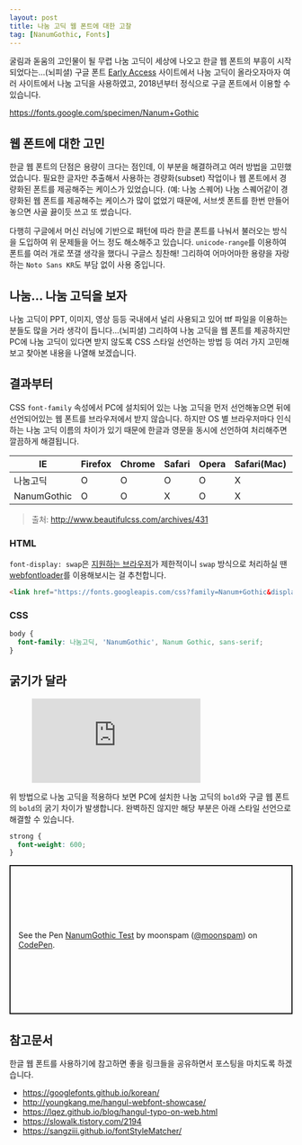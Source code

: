 ```yaml
---
layout: post
title: 나눔 고딕 웹 폰트에 대한 고찰
tag: [NanumGothic, Fonts]
---
```


굴림과 돋움의 고인물이 될 무렵 나눔 고딕이 세상에 나오고 한글 웹 폰트의 부흥이 시작되었다는...(뇌피셜) 구글 폰트 [Early Access](https://fonts.google.com/earlyaccess) 사이트에서 나눔 고딕이 올라오자마자 여러 사이트에서 나눔 고딕을 사용하였고, 2018년부터 정식으로 구글 폰트에서 이용할 수 있습니다.

<https://fonts.google.com/specimen/Nanum+Gothic>

## 웹 폰트에 대한 고민

한글 웹 폰트의 단점은 용량이 크다는 점인데, 이 부분을 해결하려고 여러 방법을 고민했었습니다. 필요한 글자만 추출해서 사용하는 경량화(subset) 작업이나 웹 폰트에서 경량화된 폰트를 제공해주는 케이스가 있었습니다. (예: 나눔 스퀘어) 나눔 스퀘어같이 경량화된 웹 폰트를 제공해주는 케이스가 많이 없었기 때문에, 서브셋 폰트를 한번 만들어 놓으면 사골 끓이듯 쓰고 또 썼습니다.

다행히 구글에서 머신 러닝에 기반으로 패턴에 따라 한글 폰트를 나눠서 불러오는 방식을 도입하여 위 문제들을 어느 정도 해소해주고 있습니다. `unicode-range`를 이용하여 폰트를 여러 개로 쪼갤 생각을 했다니 구글스 칭찬해! 그리하여 어마어마한 용량을 자랑하는 `Noto Sans KR`도 부담 없이 사용 중입니다.

## 나눔... 나눔 고딕을 보자

나눔 고딕이 PPT, 이미지, 영상 등등 국내에서 널리 사용되고 있어 ttf 파일을 이용하는 분들도 많을 거라 생각이 듭니다...(뇌피셜) 그리하여 나눔 고딕을 웹 폰트를 제공하지만 PC에 나눔 고딕이 있다면 받지 않도록 CSS 스타일 선언하는 방법 등 여러 가지 고민해보고 찾아본 내용을 나열해 보겠습니다.

## 결과부터

CSS `font-family` 속성에서 PC에 설치되어 있는 나눔 고딕을 먼저 선언해놓으면 뒤에 선언되어있는 웹 폰트를 브라우저에서 받지 않습니다. 하지만 OS 별 브라우저마다 인식하는 나눔 고딕 이름의 차이가 있기 때문에 한글과 영문을 동시에 선언하여 처리해주면 깔끔하게 해결됩니다.

| IE | Firefox | Chrome | Safari | Opera | Safari(Mac) | Firefox(Mac) | Chrome(Mac) |
|---|---|---|---|---|---|---|---|
| 나눔고딕 | O | O | O | O | X | O | X |
| NanumGothic | O | O | X | O | X | O | O | O |

> 출처: <http://www.beautifulcss.com/archives/431>

### HTML

`font-display: swap`은 [지원하는 브라우저](https://caniuse.com/#feat=css-font-rendering-controls)가 제한적이니 `swap` 방식으로 처리하실 땐 [webfontloader](https://github.com/typekit/webfontloader)를 이용해보시는 걸 추천합니다.

```html
<link href="https://fonts.googleapis.com/css?family=Nanum+Gothic&display=swap" rel="stylesheet">
```

### CSS

```css
body {
  font-family: 나눔고딕, 'NanumGothic', Nanum Gothic, sans-serif;
}
```

## 굵기가 달라

<figure class="video">
  <iframe src="https://giphy.com/embed/13xNBYYT0fxAs0" frameborder="0" allowfullscreen="true"></iframe>
</figure>

위 방법으로 나눔 고딕을 적용하다 보면 PC에 설치한 나눔 고딕의 `bold`와 구글 웹 폰트의 `bold`의 굵기 차이가 발생합니다. 완벽하진 않지만 해당 부분은 아래 스타일 선언으로 해결할 수 있습니다.

```css
strong {
  font-weight: 600;
}
```

<p class="codepen" data-height="265" data-theme-id="light" data-default-tab="result" data-user="moonspam" data-slug-hash="YzKedPp" style="height: 265px; box-sizing: border-box; display: flex; align-items: center; justify-content: center; border: 2px solid; margin: 1em 0; padding: 1em;" data-pen-title="NanumGothic Test">
  <span>See the Pen <a href="https://codepen.io/moonspam/pen/YzKedPp/">
  NanumGothic Test</a> by moonspam (<a href="https://codepen.io/moonspam">@moonspam</a>)
  on <a href="https://codepen.io">CodePen</a>.</span>
</p>
<script async src="https://static.codepen.io/assets/embed/ei.js"></script>

## 참고문서

한글 웹 폰트를 사용하기에 참고하면 좋을 링크들을 공유하면서 포스팅을 마치도록 하겠습니다.

- <https://googlefonts.github.io/korean/>
- <http://youngkang.me/hangul-webfont-showcase/>
- <https://lqez.github.io/blog/hangul-typo-on-web.html>
- <https://slowalk.tistory.com/2194>
- <https://sangziii.github.io/fontStyleMatcher/>
